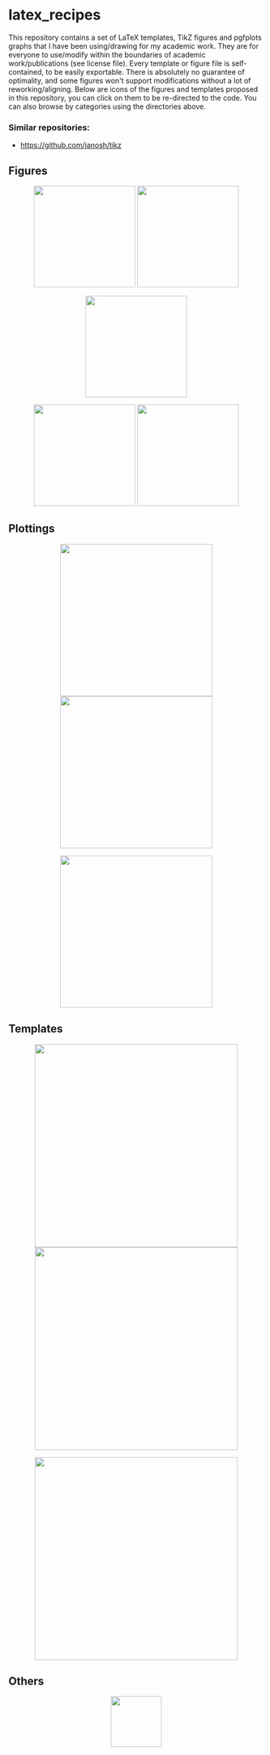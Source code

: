 # latex_recipes

This repository contains a set of LaTeX templates, TikZ figures and pgfplots graphs that I have been using/drawing for my academic work.
They are for everyone to use/modify within the boundaries of academic work/publications (see license file). Every template or figure file is self-contained, to be easily exportable. There is absolutely no guarantee of optimality, and some figures won't support modifications without a lot of reworking/aligning. Below are icons of the figures and templates proposed in this repository, you can click on them to be re-directed to the code. You can also browse by categories using the directories above.

### Similar repositories:

- https://github.com/janosh/tikz

## Figures

<p align="center">
  <a href="figures/physics/turek/turek.tex"><img height="200" alt="" src="figures/physics/turek/turek.jpg"></a>
  <a href="figures/neural_networks/simple_network/simple_network.tex"><img height="200" alt="" src="figures/neural_networks/simple_network/simple_network.jpg"></a>
</p>
 
<p align="center">
  <a href="figures/neural_networks/large_network/large_network.tex"><img height="200" alt="" src="figures/neural_networks/large_network/large_network.jpg"></a>
</p>

<p align="center">
  <a href="figures/schematics/workflow/workflow.tex"><img height="200" alt="" src="figures/schematics/workflow/workflow.jpg"></a>
  <a href="figures/physics/lorenz/lorenz.tex"><img height="200" alt="" src="figures/physics/lorenz/lorenz.jpg"></a>
</p>

## Plottings

<p align="center">
  <a href="plottings/maths/rosenbrock_function/rosenbrock_function.tex"><img height="300" alt="" src="plottings/maths/rosenbrock_function/rosenbrock_function.jpg"></a>
  <a href="plottings/misc/cfef/cfef.tex"><img height="300" alt="" src="plottings/misc/cfef/cfef.jpg"></a>
</p>

<p align="center">
  <a href="plottings/data/lorenz_control/lorenz_control.tex"><img height="300" alt="" src="plottings/data/lorenz_control/lorenz_control.jpg"></a>
</p>

## Templates

<p align="center">
  <a href="templates/letter/letter.tex"><img height="400" alt="" src="templates/letter/letter.jpg"></a>
  <a href="templates/thesis/main.tex"><img height="400" alt="" src="templates/thesis/thesis.jpg"></a>
</p>

<p align="center">
  <a href="templates/beamer/beamer.tex"><img height="400" alt="" src="templates/beamer/beamer.jpg"></a>
</p>

## Others

<p align="center">
  <a href="others/code/code.tex"><img height="100" alt="" src="others/code/code.jpg"></a>
</p>
